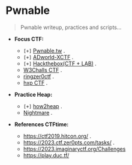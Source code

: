 # Pwnable

> Pwnable writeup, practices and scripts...

- **Focus CTF:**

  - `[+]` [Pwnable.tw](https://pwnable.tw/) .
  - `[+]` [ADworld-XCTF](https://adworld.xctf.org.cn/challenges/list) .
  - `[+]` [Hackthebox(CTF + LAB)](https://app.hackthebox.com/challenges) .
  - [W3Challs CTF](https://w3challs.com/challenges/list/pwn) .
  - [ringzer0ctf](https://ringzer0ctf.com/challenges) .
  - [hxp CTF](https://2020.ctf.link/) .

- **Practice Heap:**

  - `[+]` [how2heap](https://github.com/shellphish/how2heap) .
  - [Nightmare](https://guyinatuxedo.github.io/index.html) .

- **References CTFtime:**
  - https://ctf2019.hitcon.org/ .
  - https://2023.ctf.zer0pts.com/tasks/ .
  - https://2023.imaginaryctf.org/Challenges
  - https://play.duc.tf/
